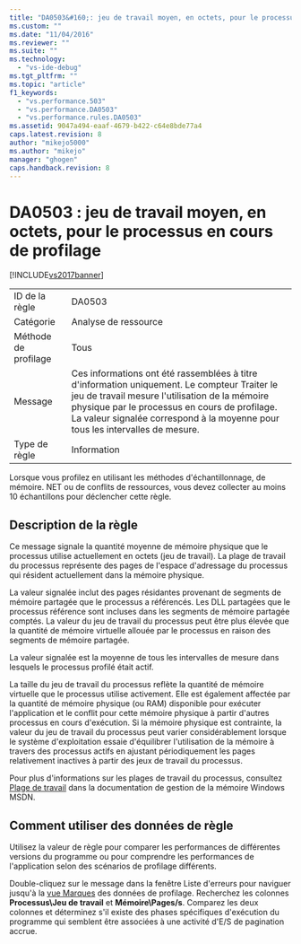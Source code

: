 ```yaml
---
title: "DA0503&#160;: jeu de travail moyen, en octets, pour le processus en cours de profilage | Microsoft Docs"
ms.custom: ""
ms.date: "11/04/2016"
ms.reviewer: ""
ms.suite: ""
ms.technology: 
  - "vs-ide-debug"
ms.tgt_pltfrm: ""
ms.topic: "article"
f1_keywords: 
  - "vs.performance.503"
  - "vs.performance.DA0503"
  - "vs.performance.rules.DA0503"
ms.assetid: 9047a494-eaaf-4679-b422-c64e8bde77a4
caps.latest.revision: 8
author: "mikejo5000"
ms.author: "mikejo"
manager: "ghogen"
caps.handback.revision: 8
---
```

# DA0503&#160;: jeu de travail moyen, en octets, pour le processus en cours de profilage
[!INCLUDE[vs2017banner](../code-quality/includes/vs2017banner.md)]

|||  
|-|-|  
|ID de la règle|DA0503|  
|Catégorie|Analyse de ressource|  
|Méthode de profilage|Tous|  
|Message|Ces informations ont été rassemblées à titre d'information uniquement.  Le compteur Traiter le jeu de travail mesure l'utilisation de la mémoire physique par le processus en cours de profilage.  La valeur signalée correspond à la moyenne pour tous les intervalles de mesure.|  
|Type de règle|Information|  
  
 Lorsque vous profilez en utilisant les méthodes d'échantillonnage, de mémoire. NET ou de conflits de ressources, vous devez collecter au moins 10 échantillons pour déclencher cette règle.  
  
## Description de la règle  
 Ce message signale la quantité moyenne de mémoire physique que le processus utilise actuellement en octets \(jeu de travail\).  La plage de travail du processus représente des pages de l'espace d'adressage du processus qui résident actuellement dans la mémoire physique.  
  
 La valeur signalée inclut des pages résidantes provenant de segments de mémoire partagée que le processus a référencés.  Les DLL partagées que le processus référence sont incluses dans les segments de mémoire partagée comptés.  La valeur du jeu de travail du processus peut être plus élevée que la quantité de mémoire virtuelle allouée par le processus en raison des segments de mémoire partagée.  
  
 La valeur signalée est la moyenne de tous les intervalles de mesure dans lesquels le processus profilé était actif.  
  
 La taille du jeu de travail du processus reflète la quantité de mémoire virtuelle que le processus utilise activement.  Elle est également affectée par la quantité de mémoire physique \(ou RAM\) disponible pour exécuter l'application et le conflit pour cette mémoire physique à partir d'autres processus en cours d'exécution.  Si la mémoire physique est contrainte, la valeur du jeu de travail du processus peut varier considérablement lorsque le système d'exploitation essaie d'équilibrer l'utilisation de la mémoire à travers des processus actifs en ajustant périodiquement les pages relativement inactives à partir des jeux de travail du processus.  
  
 Pour plus d'informations sur les plages de travail du processus, consultez [Plage de travail](http://go.microsoft.com/fwlink/?LinkId=177830) dans la documentation de gestion de la mémoire Windows MSDN.  
  
## Comment utiliser des données de règle  
 Utilisez la valeur de règle pour comparer les performances de différentes versions du programme ou pour comprendre les performances de l'application selon des scénarios de profilage différents.  
  
 Double\-cliquez sur le message dans la fenêtre Liste d'erreurs pour naviguer jusqu'à la [vue Marques](../profiling/marks-view.md) des données de profilage.  Recherchez les colonnes **Processus\\Jeu de travail** et **Mémoire\\Pages\/s**.  Comparez les deux colonnes et déterminez s'il existe des phases spécifiques d'exécution du programme qui semblent être associées à une activité d'E\/S de pagination accrue.